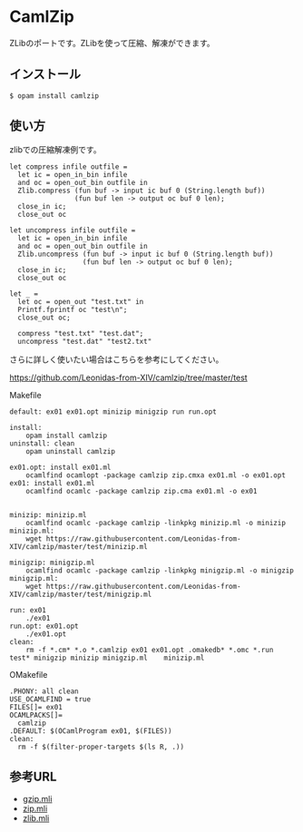 # CamlZip

ZLibのポートです。ZLibを使って圧縮、解凍ができます。

## インストール

	$ opam install camlzip

## 使い方

zlibでの圧縮解凍例です。

```
let compress infile outfile =
  let ic = open_in_bin infile
  and oc = open_out_bin outfile in
  Zlib.compress (fun buf -> input ic buf 0 (String.length buf))
                (fun buf len -> output oc buf 0 len);
  close_in ic;
  close_out oc

let uncompress infile outfile =
  let ic = open_in_bin infile
  and oc = open_out_bin outfile in
  Zlib.uncompress (fun buf -> input ic buf 0 (String.length buf))
                  (fun buf len -> output oc buf 0 len);
  close_in ic;
  close_out oc

let _ =
  let oc = open_out "test.txt" in
  Printf.fprintf oc "test\n";
  close_out oc;

  compress "test.txt" "test.dat";
  uncompress "test.dat" "test2.txt"
```

さらに詳しく使いたい場合はこちらを参考にしてください。

https://github.com/Leonidas-from-XIV/camlzip/tree/master/test

Makefile

```
default: ex01 ex01.opt minizip minigzip run run.opt

install:
	opam install camlzip
uninstall: clean
	opam uninstall camlzip

ex01.opt: install ex01.ml
	ocamlfind ocamlopt -package camlzip zip.cmxa ex01.ml -o ex01.opt
ex01: install ex01.ml
	ocamlfind ocamlc -package camlzip zip.cma ex01.ml -o ex01


minizip: minizip.ml
	ocamlfind ocamlc -package camlzip -linkpkg minizip.ml -o minizip
minizip.ml:
	wget https://raw.githubusercontent.com/Leonidas-from-XIV/camlzip/master/test/minizip.ml

minigzip: minigzip.ml
	ocamlfind ocamlc -package camlzip -linkpkg minigzip.ml -o minigzip
minigzip.ml:
	wget https://raw.githubusercontent.com/Leonidas-from-XIV/camlzip/master/test/minigzip.ml

run: ex01
	./ex01
run.opt: ex01.opt
	./ex01.opt
clean:
	rm -f *.cm* *.o *.camlzip ex01 ex01.opt .omakedb* *.omc *.run test* minigzip minizip minigzip.ml	minizip.ml
```

OMakefile

```
.PHONY: all clean
USE_OCAMLFIND = true
FILES[]= ex01
OCAMLPACKS[]=
  camlzip
.DEFAULT: $(OCamlProgram ex01, $(FILES))
clean:
  rm -f $(filter-proper-targets $(ls R, .))
```

## 参考URL

- [gzip.mli](https://github.com/Leonidas-from-XIV/camlzip/blob/master/src/gzip.mli)
- [zip.mli](https://github.com/Leonidas-from-XIV/camlzip/blob/master/src/zip.mli)
- [zlib.mli](https://github.com/Leonidas-from-XIV/camlzip/blob/master/src/zlib.mli)
